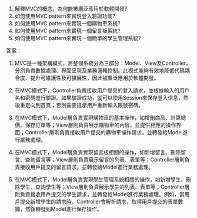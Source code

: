 

1. 解釋MVC的概念，為何能被廣泛應用於軟體開發?
2. 如何使用MVC pattern來實現登入驗證功能?
3. 如何使用MVC pattern來實現一個購物車系統?
4. 如何使用MVC pattern來實現一個留言板系統?
5. 如何使用MVC pattern來實現一個簡單的學生管理系統?

答案：

1. MVC是一種架構模式，將整個系統分為三部分：Model、View及Controller，分別負責數據處理、界面呈現及業務邏輯控制。此模式能夠有效地降低代碼耦合度、提升可維護性及可擴展性，因此被廣泛應用於軟體開發。

2. 在MVC模式下，Controller負責接收用戶提交的登入請求，並根據輸入的用戶名和密碼進行驗證。如果驗證成功，就可以使用Session來保存登入信息，然後重定向到首頁；否則需要提示用戶重新輸入賬號密碼。

3. 在MVC模式下，Model層負責實現購物車的基本操作，如增刪商品、計算總價、保存訂單等；View層則負責展示購物車的內容，並提供相應的操作界面；Controller層則負責接收用戶提交的購物車操作請求，並轉發給Model進行業務處理。

4. 在MVC模式下，Model層負責實現留言板相關的操作，如新增留言、刪除留言、查詢留言等；View層則負責展示留言的列表、表單等；Controller層則負責接收用戶提交的留言請求，並轉發給Model進行業務處理。

5. 在MVC模式下，Model層負責實現學生管理系統相關的操作，如新增學生、刪除學生、查詢學生等；View層則負責展示學生的列表、表單等；Controller層則負責接收用戶提交的學生請求，並轉發給Model進行業務處理。例如，當用戶提交新增學生的請求時，Controller會解析請求，取得用戶提交的表單數據，然後轉發到Model進行保存操作。